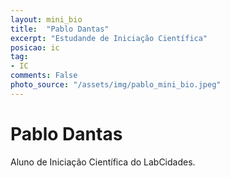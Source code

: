 ```yaml
---
layout: mini_bio
title:  "Pablo Dantas"
excerpt: "Estudande de Iniciação Científica"
posicao: ic
tag:
- IC
comments: False
photo_source: "/assets/img/pablo_mini_bio.jpeg"
---
```


# Pablo Dantas 

Aluno de Iniciação Científica do LabCidades.